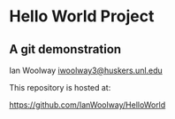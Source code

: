 
# Hello World Project
## A git demonstration

Ian Woolway
iwoolway3@huskers.unl.edu

This repository is hosted at:

https://github.com/IanWoolway/HelloWorld
